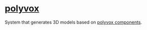 # [polyvox](polyvox.hpp)

System that generates 3D models based on [polyvox components](../data/polyvox.md).